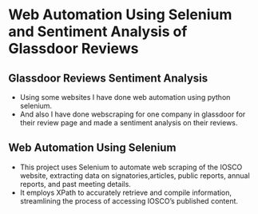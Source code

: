 # Web Automation Using Selenium and Sentiment Analysis of Glassdoor Reviews
## Glassdoor Reviews Sentiment Analysis
- Using some websites I have done web automation using python selenium.
- And also I have done webscraping for one company in glassdoor for their review page and made a sentiment analysis on their reviews.

## Web Automation Using Selenium
- This project uses Selenium to automate web scraping of the IOSCO website, extracting data on signatories,articles, public reports, annual reports, and past meeting details. 
- It employs XPath to accurately retrieve and compile information, streamlining the process of accessing IOSCO’s published content.

